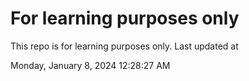 # For learning purposes only
This repo is for learning purposes only.
Last updated at

Monday, January 8, 2024 12:28:27 AM

